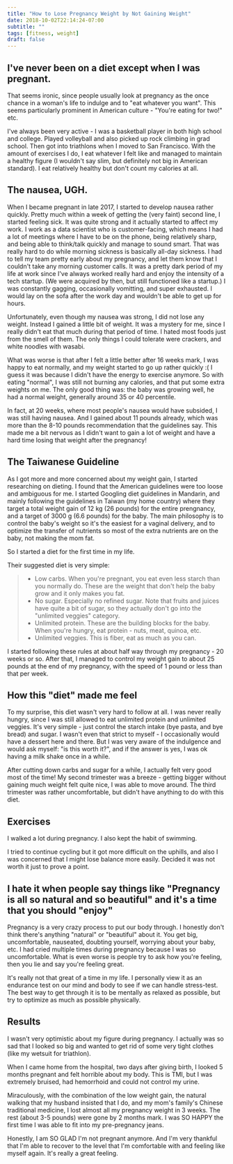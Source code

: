 ```yaml
---
title: "How to Lose Pregnancy Weight by Not Gaining Weight"
date: 2018-10-02T22:14:24-07:00
subtitle: ""
tags: [fitness, weight]
draft: false
---
```



## I've never been on a diet except when I was pregnant. 

That seems ironic, since people usually look at pregnancy as the once chance in a woman's life to indulge and to "eat whatever you want". This seems particularly prominent in American culture - "You're eating for two!" etc. 

I've always been very active - I was a basketball player in both high school and college. Played volleyball and also picked up rock climbing in grad school. Then got into triathlons when I moved to San Francisco. With the amount of exercises I do, I eat whatever I felt like and managed to maintain a healthy figure (I wouldn't say slim, but definitely not big in American standard). I eat relatively healthy but don't count my calories at all. 


## The nausea, UGH. 

When I became pregnant in late 2017, I started to develop nausea rather quickly. Pretty much within a week of getting the (very faint) second line, I started feeling sick. It was quite strong and it actually started to affect my work. I work as a data scientist who is customer-facing, which means I had a lot of meetings where I have to be on the phone, being relatively sharp, and being able to think/talk quickly and manage to sound smart. That was really hard to do while morning sickness is basically all-day sickness. I had to tell my team pretty early about my pregnancy, and let them know that I couldn't take any morning customer calls. It was a pretty dark period of my life at work since I've always worked really hard and enjoy the intensity of a tech startup. (We were acquired by then, but still functioned like a startup.) I was constantly gagging, occasionally vomitting, and super exhausted. I would lay on the sofa after the work day and wouldn't be able to get up for hours. 

Unfortunately, even though my nausea was strong, I did not lose any weight. Instead I gained a little bit of weight. It was a mystery for me, since I really didn't eat that much during that period of time. I hated most foods just from the smell of them. The only things I could tolerate were crackers, and white noodles with wasabi. 

What was worse is that after I felt a little better after 16 weeks mark, I was happy to eat normally, and my weight started to go up rather quickly :( I guess it was because I didn't have the energy to exercise anymore. So with eating "normal", I was still not burning any calories, and that put some extra weights on me. The only good thing was: the baby was growing well, he had a normal weight, generally around 35 or 40 percentile. 

In fact, at 20 weeks, where most people's nausea would have subsided, I was still having nausea. And I gained about 11 pounds already, which was more than the 8-10 pounds recommendation that the guidelines say. This made me a bit nervous as I didn't want to gain a lot of weight and have a hard time losing that weight after the pregnancy! 

## The Taiwanese Guideline

As I got more and more concerned about my weight gain, I started researching on dieting. I found that the American guidelines were too loose and ambiguous for me. I started Googling diet guidelines in Mandarin, and mainly following the guidelines in Taiwan (my home country) where they target a total weight gain of 12 kg (26 pounds) for the entire prengnancy, and a target of 3000 g (6.6 pounds) for the baby. The main philosophy is to control the baby's weight so it's the easiest for a vaginal delivery, and to optimize the transfer of nutrients so most of the extra nutrients are on the baby, not making the mom fat. 

So I started a diet for the first time in my life. 

Their suggested diet is very simple:

> - Low carbs. When you're pregnant, you eat even less starch than you normally do. These are the weight that don't help the baby grow and it only makes you fat. 
> - No sugar. Especially no refined sugar. Note that fruits and juices have quite a bit of sugar, so they actually don't go into the "unlimited veggies" category. 
> - Unlimited protein. These are the building blocks for the baby. When you're hungry, eat protein - nuts, meat, quinoa, etc. 
> - Unlimited veggies. This is fiber, eat as much as you can. 

I started following these rules at about half way through my pregnancy - 20 weeks or so. After that, I managed to control my weight gain to about 25 pounds at the end of my pregnancy, with the speed of 1 pound or less than that per week. 

## How this "diet" made me feel

To my surprise, this diet wasn't very hard to follow at all. I was never really hungry, since I was still allowed to eat unlimited protein and unlimited veggies. It's very simple - just control the starch intake (bye pasta, and bye bread) and sugar. I wasn't even that strict to myself - I occasionally would have a dessert here and there. But I was very aware of the indulgence and would ask myself: "is this worth it?", and if the answer is yes, I was ok having a milk shake once in a while. 

After cutting down carbs and sugar for a while, I actually felt very good most of the time! My second trimester was a breeze - getting bigger without gaining much weight felt quite nice, I was able to move around. The third trimester was rather uncomfortable, but didn't have anything to do with this diet. 

## Exercises

I walked a lot during pregnancy. I also kept the habit of swimming. 

I tried to continue cycling but it got more difficult on the uphills, and also I was concerned that I might lose balance more easily. Decided it was not worth it just to prove a point. 


## I hate it when people say things like "Pregnancy is all so natural and so beautiful" and it's a time that you should "enjoy"

Pregnancy is a very crazy process to put our body through. I honestly don't think there's anything "natural" or "beautiful" about it. You get big, uncomfortable, nauseated, doubting yourself, worrying about your baby, etc. I had cried multiple times during pregnancy because I was so uncomfortable. What is even worse is people try to ask how you're feeling, then you lie and say you're feeling great. 

It's really not that great of a time in my life. I personally view it as an endurance test on our mind and body to see if we can handle stress-test. The best way to get through it is to be mentally as relaxed as possible, but try to optimize as much as possible physically. 

## Results

I wasn't very optimistic about my figure during pregnancy. I actually was so sad that I looked so big and wanted to get rid of some very tight clothes (like my wetsuit for triathlon). 

When I came home from the hospital, two days after giving birth, I looked 5 months pregnant and felt horrible about my body. This is TMI, but I was extremely bruised, had hemorrhoid and could not control my urine. 

Miraculously, with the combination of the low weight gain, the natural walking that my husband insisted that I do, and my mom's family's Chinese traditional medicine, I lost almost all my pregnancy weight in 3 weeks. The rest (about 3-5 pounds) were gone by 2 months mark. I was SO HAPPY the first time I was able to fit into my pre-pregnancy jeans. 

Honestly, I am SO GLAD I'm not pregnant anymore. And I'm very thankful that I'm able to recover to the level that I'm comfortable with and feeling like myself again. It's really a great feeling. 